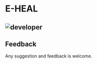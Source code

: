 
# E-HEAL
![developer](https://img.shields.io/badge/Developed%20By%20%3A-Divya%20Kumari%20Mishra-blue)
---

## Feedback
Any suggestion and feedback is welcome.
